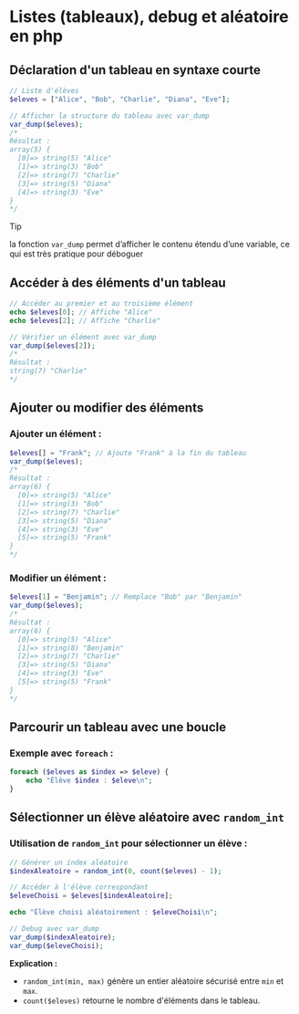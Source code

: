 # Listes (tableaux), debug et aléatoire en php

## Déclaration d'un tableau en syntaxe courte

```php
// Liste d'élèves
$eleves = ["Alice", "Bob", "Charlie", "Diana", "Eve"];

// Afficher la structure du tableau avec var_dump
var_dump($eleves);
/*
Résultat :
array(5) {
  [0]=> string(5) "Alice"
  [1]=> string(3) "Bob"
  [2]=> string(7) "Charlie"
  [3]=> string(5) "Diana"
  [4]=> string(3) "Eve"
}
*/
```

> [!TIP]
> la fonction `var_dump` permet d’afficher le contenu étendu d’une variable,
> ce qui est très pratique pour déboguer

## Accéder à des éléments d'un tableau

```php
// Accéder au premier et au troisième élément
echo $eleves[0]; // Affiche "Alice"
echo $eleves[2]; // Affiche "Charlie"

// Vérifier un élément avec var_dump
var_dump($eleves[2]);
/*
Résultat :
string(7) "Charlie"
*/
```

## Ajouter ou modifier des éléments

### Ajouter un élément :

```php
$eleves[] = "Frank"; // Ajoute "Frank" à la fin du tableau
var_dump($eleves);
/*
Résultat :
array(6) {
  [0]=> string(5) "Alice"
  [1]=> string(3) "Bob"
  [2]=> string(7) "Charlie"
  [3]=> string(5) "Diana"
  [4]=> string(3) "Eve"
  [5]=> string(5) "Frank"
}
*/
```

### Modifier un élément :

```php
$eleves[1] = "Benjamin"; // Remplace "Bob" par "Benjamin"
var_dump($eleves);
/*
Résultat :
array(6) {
  [0]=> string(5) "Alice"
  [1]=> string(8) "Benjamin"
  [2]=> string(7) "Charlie"
  [3]=> string(5) "Diana"
  [4]=> string(3) "Eve"
  [5]=> string(5) "Frank"
}
*/
```

## Parcourir un tableau avec une boucle

### Exemple avec `foreach` :

```php
foreach ($eleves as $index => $eleve) {
    echo "Élève $index : $eleve\n";
}
```

## Sélectionner un élève aléatoire avec `random_int`

### Utilisation de `random_int` pour sélectionner un élève :

```php
// Générer un index aléatoire
$indexAleatoire = random_int(0, count($eleves) - 1);

// Accéder à l'élève correspondant
$eleveChoisi = $eleves[$indexAleatoire];

echo "Élève choisi aléatoirement : $eleveChoisi\n";

// Debug avec var_dump
var_dump($indexAleatoire);
var_dump($eleveChoisi);
```

**Explication :**

- `random_int(min, max)` génère un entier aléatoire sécurisé entre `min` et `max`.
- `count($eleves)` retourne le nombre d'éléments dans le tableau.
